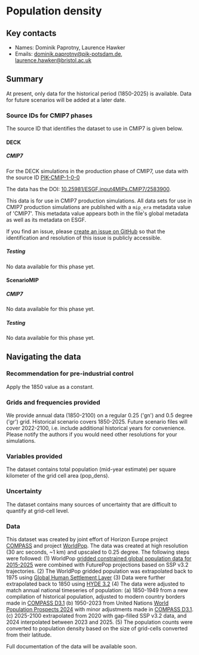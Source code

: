 <!--- These values are used by `fill-out-auto-generated-sections.py` -->
<!--- forcing="population" -->
<!--- source_id_stub="PIK" -->
# Population density

## Key contacts

- Names: Dominik Paprotny, Laurence Hawker
- Emails: dominik.paprotny@pik-potsdam.de, laurence.hawker@bristol.ac.uk

## Summary

At present, only data for the historical period (1850-2025) is available.
Data for future scenarios will be added at a later date.

<!--- begin-cmip7-phases-source-ids -->
<!--- Do not edit this section, it is automatically updated when the docs are built -->
### Source IDs for CMIP7 phases

The source ID that identifies the dataset to use in CMIP7 is given below.

#### DECK

##### CMIP7

For the DECK simulations in the production phase of CMIP7, use data with the source ID [PIK-CMIP-1-0-0](https://aims2.llnl.gov/search?project=input4MIPs&versionType=all&activeFacets=%7B%22source_id%22%3A%22PIK-CMIP-1-0-0%22%7D)

The data has the DOI: [10.25981/ESGF.input4MIPs.CMIP7/2583900](https://doi.org/10.25981/ESGF.input4MIPs.CMIP7/2583900).

This data is for use in CMIP7 production simulations.
All data sets for use in CMIP7 production simulations are published with a `mip_era` metadata value of 'CMIP7'.
This metadata value appears both in the file's global metadata as well as its metadata on ESGF.

If you find an issue, please
[create an issue on GitHub](https://github.com/PCMDI/input4MIPs_CVs/issues/new?template=data_issue.md)
so that the identification and resolution of this issue is publicly accessible.

##### Testing

No data available for this phase yet.

#### ScenarioMIP

##### CMIP7

No data available for this phase yet.

##### Testing

No data available for this phase yet.

<!--- end-cmip7-phases-source-ids -->

<!--- placeholder for piControl recommendation -->
## Navigating the data

### Recommendation for pre-industrial control

Apply the 1850 value as a constant.

### Grids and frequencies provided

We provide annual data (1850-2100) on a regular 0.25 ('gn') and 0.5 degree ('gr') grid.
Historical scenario covers 1850-2025.
Future scenario files will cover 2022-2100, i.e. include additional historical years for convenience.
Please notify the authors if you would need other resolutions for your simulations. 

### Variables provided

The dataset contains total population (mid-year estimate) per square kilometer of the grid cell area (pop_dens).

### Uncertainty

The dataset contains many sources of uncertainty that are difficult to quantify at grid-cell level.

### Data

This dataset was created by joint effort of Horizon Europe project [COMPASS](https://compass-climate.eu/) 
and project [WorldPop](https://www.worldpop.org/). The data was created at high resolution (30 arc seconds, ~1 km)
and upscaled to 0.25 degree. The following steps were followed:
(1) WorldPop [gridded constrained global population data for 2015-2025](https://www.worldpop.org/blog/beta-test-our-new-global-population-data-2015-to-2030/) 
were combined with FuturePop projections based on SSP v3.2 trajectories.
(2) The WorldPop gridded population was extrapolated back to 1975 using [Global Human Settlement Layer](https://human-settlement.emergency.copernicus.eu/)
(3) Data were further extrapolated back to 1850 using [HYDE 3.2](https://geo.public.data.uu.nl/vault-hyde/HYDE%203.2%5B1710494848%5D/original/)
(4) The data were adjusted to match annual national timeseries of population:
(a) 1850-1949 from a new compilation of historical population, adjusted to modern country borders made in [COMPASS D3.1](https://zenodo.org/records/14892500)
(b) 1950-2023 from United Nations [World Population Prospects 2024](https://population.un.org/wpp/) with minor adjustments made in [COMPASS D3.1](https://zenodo.org/records/14892500).
(c) 2025-2100 extrapolated from 2020 with gap-filled SSP v3.2 data, and 2024 interpolated between 2023 and 2025.
(5) The population counts were converted to population density based on the size of grid-cells converted from their latitude.

Full documentation of the data will be available soon.

<!--- end of placeholder for piControl recommendation -->

<!--- begin-revision-history -->
<!--- Do not edit this section, it is automatically updated when the docs are built -->
<!--- No revisions, hence section is blank -->
<!--- end-revision-history -->
